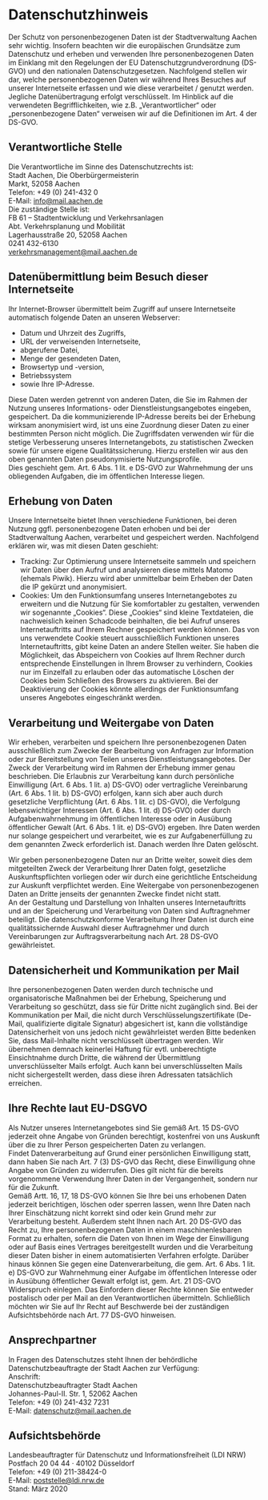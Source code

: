 # Datenschutzhinweis

Der Schutz von personenbezogenen Daten ist der Stadtverwaltung Aachen sehr wichtig. Insofern beachten wir die europäischen Grundsätze zum Datenschutz und erheben und verwenden Ihre personenbezogenen Daten im Einklang mit den Regelungen der EU Datenschutzgrundverordnung (DS-GVO) und den nationalen Datenschutzgesetzen. Nachfolgend stellen wir dar, welche personenbezogenen Daten wir während Ihres Besuches auf unserer Internetseite erfassen und wie diese verarbeitet / genutzt werden. Jegliche Datenübertragung erfolgt verschlüsselt.
Im Hinblick auf die verwendeten Begrifflichkeiten, wie z.B. „Verantwortlicher“ oder „personenbezogene Daten“ verweisen wir auf die Definitionen im Art. 4 der DS-GVO.

## Verantwortliche Stelle

Die Verantwortliche im Sinne des Datenschutzrechts ist:<br />
Stadt Aachen, Die Oberbürgermeisterin<br />
Markt, 52058 Aachen<br />
Telefon: +49 (0) 241-432 0<br />
E-Mail: [info@mail.aachen.de](mailto:info@mail.aachen.de)<br />
Die zuständige Stelle ist:<br />
FB 61 – Stadtentwicklung und Verkehrsanlagen<br />
Abt. Verkehrsplanung und Mobilität<br />
Lagerhausstraße 20, 52058 Aachen<br />
0241 432-6130<br />
[verkehrsmanagement@mail.aachen.de](mailto:verkehrsmanagement@mail.aachen.de)

## Datenübermittlung beim Besuch dieser Internetseite

Ihr Internet-Browser übermittelt beim Zugriff auf unsere Internetseite automatisch folgende Daten an unseren Webserver:

- Datum und Uhrzeit des Zugriffs,
- URL der verweisenden Internetseite,
- abgerufene Datei,
- Menge der gesendeten Daten,
- Browsertyp und -version,
- Betriebssystem
- sowie Ihre IP-Adresse.

Diese Daten werden getrennt von anderen Daten, die Sie im Rahmen der Nutzung unseres Informations- oder Dienstleistungsangebotes eingeben, gespeichert. Da die kommunizierende IP-Adresse bereits bei der Erhebung wirksam anonymisiert wird, ist uns eine Zuordnung dieser Daten zu einer bestimmten Person nicht möglich. Die Zugriffsdaten verwenden wir für die stetige Verbesserung unseres Internetangebots, zu statistischen Zwecken sowie für unsere eigene Qualitätssicherung. Hierzu erstellen wir aus den oben genannten Daten pseudonymisierte Nutzungsprofile.<br />
Dies geschieht gem. Art. 6 Abs. 1 lit. e DS-GVO zur Wahrnehmung der uns obliegenden Aufgaben, die im öffentlichen Interesse liegen.

## Erhebung von Daten

Unsere Internetseite bietet Ihnen verschiedene Funktionen, bei deren Nutzung ggfl. personenbezogene Daten erhoben und bei der Stadtverwaltung Aachen, verarbeitet und gespeichert werden. Nachfolgend erklären wir, was mit diesen Daten geschieht:

- Tracking: Zur Optimierung unsere Internetseite sammeln und speichern wir Daten über den Aufruf und analysieren diese mittels Matomo (ehemals Piwik). Hierzu wird aber unmittelbar beim Erheben der Daten die IP gekürzt und anonymisiert.
- Cookies: Um den Funktionsumfang unseres Internetangebotes zu erweitern und die Nutzung für Sie komfortabler zu gestalten, verwenden wir sogenannte „Cookies“. Diese „Cookies“ sind kleine Textdateien, die nachweislich keinen Schadcode beinhalten, die bei Aufruf unseres Internetauftritts auf Ihrem Rechner gespeichert werden können. Das von uns verwendete Cookie steuert ausschließlich Funktionen unseres Internetauftritts, gibt keine Daten an andere Stellen weiter. Sie haben die Möglichkeit, das Abspeichern von Cookies auf Ihrem Rechner durch entsprechende Einstellungen in Ihrem Browser zu verhindern, Cookies nur im Einzelfall zu erlauben oder das automatische Löschen der Cookies beim Schließen des Browsers zu aktivieren. Bei der Deaktivierung der Cookies könnte allerdings der Funktionsumfang unseres Angebotes eingeschränkt werden.

## Verarbeitung und Weitergabe von Daten

Wir erheben, verarbeiten und speichern Ihre personenbezogenen Daten ausschließlich zum Zwecke der Bearbeitung von Anfragen zur Information oder zur Bereitstellung von Teilen unseres Dienstleistungsangebotes. Der Zweck der Verarbeitung wird im Rahmen der Erhebung immer genau beschrieben. Die Erlaubnis zur Verarbeitung kann durch persönliche Einwilligung (Art. 6 Abs. 1 lit. a) DS-GVO) oder vertragliche Vereinbarung (Art. 6 Abs. 1 lit. b) DS-GVO) erfolgen, kann sich aber auch durch gesetzliche Verpflichtung (Art. 6 Abs. 1 lit. c) DS-GVO), die Verfolgung lebenswichtiger Interessen (Art. 6 Abs. 1 lit. d) DS-GVO) oder durch Aufgabenwahrnehmung im öffentlichen Interesse oder in Ausübung öffentlicher Gewalt (Art. 6 Abs. 1 lit. e) DS-GVO) ergeben. Ihre Daten werden nur solange gespeichert und verarbeitet, wie es zur Aufgabenerfüllung zu dem genannten Zweck erforderlich ist. Danach werden Ihre Daten gelöscht.

Wir geben personenbezogene Daten nur an Dritte weiter, soweit dies dem mitgeteilten Zweck der Verarbeitung Ihrer Daten folgt, gesetzliche Auskunftspflichten vorliegen oder wir durch eine gerichtliche Entscheidung zur Auskunft verpflichtet werden. Eine Weitergabe von personenbezogenen Daten an Dritte jenseits der genannten Zwecke findet nicht statt.<br />
An der Gestaltung und Darstellung von Inhalten unseres Internetauftritts und an der Speicherung und Verarbeitung von Daten sind Auftragnehmer beteiligt. Die datenschutzkonforme Verarbeitung Ihrer Daten ist durch eine qualitätssichernde Auswahl dieser Auftragnehmer und durch Vereinbarungen zur Auftragsverarbeitung nach Art. 28 DS-GVO gewährleistet.



## Datensicherheit und Kommunikation per Mail

Ihre personenbezogenen Daten werden durch technische und organisatorische Maßnahmen bei der Erhebung, Speicherung und Verarbeitung so geschützt, dass sie für Dritte nicht zugänglich sind. Bei der Kommunikation per Mail, die nicht durch Verschlüsselungszertifikate (De-Mail, qualifizierte digitale Signatur) abgesichert ist, kann die vollständige Datensicherheit von uns jedoch nicht gewährleistet werden Bitte bedenken Sie, dass Mail-Inhalte nicht verschlüsselt übertragen werden. Wir übernehmen demnach keinerlei Haftung für evtl. unberechtigte Einsichtnahme durch Dritte, die während der Übermittlung unverschlüsselter Mails erfolgt. Auch kann bei unverschlüsselten Mails nicht sichergestellt werden, dass diese ihren Adressaten tatsächlich erreichen.

## Ihre Rechte laut EU-DSGVO

Als Nutzer unseres Internetangebotes sind Sie gemäß Art. 15 DS-GVO jederzeit ohne Angabe von Gründen berechtigt, kostenfrei von uns Auskunft über die zu Ihrer Person gespeicherten Daten zu verlangen. <br />
Findet Datenverarbeitung auf Grund einer persönlichen Einwilligung statt, dann haben Sie nach Art. 7 (3) DS-GVO das Recht, diese Einwilligung ohne Angabe von Gründen zu widerrufen. Dies gilt nicht für die bereits vorgenommene Verwendung Ihrer Daten in der Vergangenheit, sondern nur für die Zukunft. <br />
Gemäß Artt. 16, 17, 18 DS-GVO können Sie Ihre bei uns erhobenen Daten jederzeit berichtigen, löschen oder sperren lassen, wenn Ihre Daten nach Ihrer Einschätzung nicht korrekt sind oder kein Grund mehr zur Verarbeitung besteht. Außerdem steht Ihnen nach Art. 20 DS-GVO das Recht zu, Ihre personenbezogenen Daten in einem maschinenlesbaren Format zu erhalten, sofern die Daten von Ihnen im Wege der Einwilligung oder auf Basis eines Vertrages bereitgestellt wurden und die Verarbeitung dieser Daten bisher in einem automatisierten Verfahren erfolgte. Darüber hinaus können Sie gegen eine Datenverarbeitung, die gem. Art. 6 Abs. 1 lit. e) DS-GVO zur Wahrnehmung einer Aufgabe im öffentlichen Interesse oder in Ausübung öffentlicher Gewalt erfolgt ist, gem. Art. 21 DS-GVO Widerspruch einlegen. Das Einfordern dieser Rechte können Sie entweder postalisch oder per Mail an den Verantwortlichen übermitteln. Schließlich möchten wir Sie auf Ihr Recht auf Beschwerde bei der zuständigen Aufsichtsbehörde nach Art. 77 DS-GVO hinweisen.



## Ansprechpartner

In Fragen des Datenschutzes steht Ihnen der behördliche Datenschutzbeauftragte der Stadt Aachen zur Verfügung:<br />
Anschrift:<br />
Datenschutzbeauftragter Stadt Aachen<br />
Johannes-Paul-II. Str. 1, 52062 Aachen<br />
Telefon: +49 (0) 241-432 7231<br />
E-Mail: [datenschutz@mail.aachen.de](mailto:datenschutz@mail.aachen.de)

## Aufsichtsbehörde

Landesbeauftragter für Datenschutz und Informationsfreiheit (LDI NRW)<br />
Postfach 20 04 44 · 40102 Düsseldorf<br />
Telefon: +49 (0) 211-38424-0<br />
E-Mail: [poststelle@ldi.nrw.de](mailto:poststelle@ldi.nrw.de) <br />
Stand: März 2020
